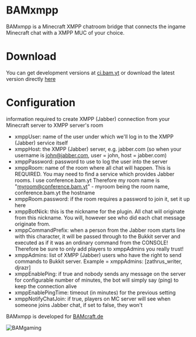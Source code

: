 BAMxmpp
=======
BAMxmpp is a Minecraft XMPP chatroom bridge that connects the ingame Minecraft chat with a XMPP MUC of your choice.

Download
=====
You can get development versions at [ci.bam.yt](http://ci.bam.yt/) or download the latest version directly [here](http://bam.yt:8080/job/BAMxmpp/lastBuild/yt.bam$BAMxmpp/)

Configuration
=====

information required to create XMPP (Jabber) connection from your Minecraft server to XMPP server's room
- xmppUser: name of the user under which we'll log in to the XMPP (Jabber) service itself
- xmppHost: the XMPP (Jabber) server, e.g. jabber.com (so when your username is john@jabber.com, user = john, host = jabber.com)
- xmppPassword: password to use to log the user into the server
- xmppRoom: name of the room where all chat will happen. This is REQUIRED. You may need to find a service which provides Jabber rooms. I use conference.bam.yt Therefore my room name is "myroom@conference.bam.yt" - myroom being the room name, conference.bam.yt the hostname
- xmppRoom.password: if the room requires a password to join it, set it up here
- xmppBotNick: this is the nickname for the plugin. All chat will originate from this nickname. You will, however see who did each chat message originate from.
- xmppCommandPrefix: when a person from the Jabber room starts line with this character, it will be passed through to the Bukkit server and executed as if it was an ordinary command from the CONSOLE! Therefore be sure to only add players to xmppAdmins you really trust!
- xmppAdmins: list of XMPP (Jabber) users who have the right to send commands to Bukkit server. Example = xmppAdmins: [zathrus_writer, djrazr]
- xmppEnablePing: if true and nobody sends any message on the server for configurable number of minutes, the bot will simply say (ping) to keep the connection alive
- xmppEnablePingTime: timeout (in minutes) for the previous setting
- xmppNotifyChatJoin: if true, players on MC server will see when someone joins Jabber chat, if set to false, they won't


BAMxmpp is developed for [BAMcraft.de](http://BAMcraft.de)

![BAMgaming](http://cdn.bam.yt/bamcraft-animatedbanner.gif)

